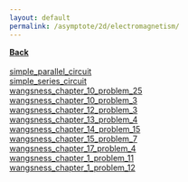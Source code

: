 ```yaml
---
layout: default
permalink: /asymptote/2d/electromagnetism/
---
```


[**Back**](../../)<br /><br />
[simple_parallel_circuit](https://ryanmaguire.github.io/assets/simple_parallel_circuit.pdf)<br />
[simple_series_circuit](https://ryanmaguire.github.io/assets/simple_series_circuit.pdf)<br />
[wangsness_chapter_10_problem_25](https://ryanmaguire.github.io/assets/wangsness_chapter_10_problem_25.pdf)<br />
[wangsness_chapter_10_problem_3](https://ryanmaguire.github.io/assets/wangsness_chapter_10_problem_3.pdf)<br />
[wangsness_chapter_12_problem_3](https://ryanmaguire.github.io/assets/wangsness_chapter_12_problem_3.pdf)<br />
[wangsness_chapter_13_problem_4](https://ryanmaguire.github.io/assets/wangsness_chapter_13_problem_4.pdf)<br />
[wangsness_chapter_14_problem_15](https://ryanmaguire.github.io/assets/wangsness_chapter_14_problem_15.pdf)<br />
[wangsness_chapter_15_problem_7](https://ryanmaguire.github.io/assets/wangsness_chapter_15_problem_7.pdf)<br />
[wangsness_chapter_17_problem_4](https://ryanmaguire.github.io/assets/wangsness_chapter_17_problem_4.pdf)<br />
[wangsness_chapter_1_problem_11](https://ryanmaguire.github.io/assets/wangsness_chapter_1_problem_11.pdf)<br />
[wangsness_chapter_1_problem_12](https://ryanmaguire.github.io/assets/wangsness_chapter_1_problem_12.pdf)
